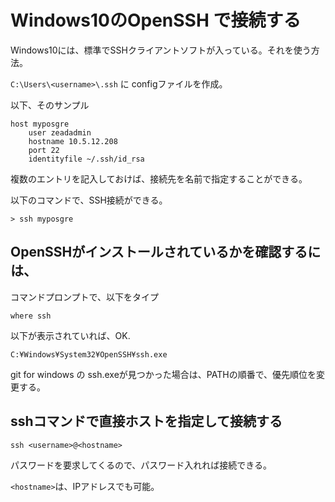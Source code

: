 # Windows10のOpenSSH で接続する

Windows10には、標準でSSHクライアントソフトが入っている。それを使う方法。

`C:\Users\<username>\.ssh`  に configファイルを作成。

以下、そのサンプル
```
host myposgre
	user zeadadmin
	hostname 10.5.12.208
	port 22
	identityfile ~/.ssh/id_rsa
```

複数のエントリを記入しておけば、接続先を名前で指定することができる。

以下のコマンドで、SSH接続ができる。

```
> ssh myposgre
```


## OpenSSHがインストールされているかを確認するには、

コマンドプロンプトで、以下をタイプ

```
where ssh
```

以下が表示されていれば、OK.

```
C:¥Windows¥System32¥OpenSSH¥ssh.exe
```

git for windows の ssh.exeが見つかった場合は、PATHの順番で、優先順位を変更する。

## sshコマンドで直接ホストを指定して接続する

```
ssh <username>@<hostname>
```

パスワードを要求してくるので、パスワード入れれば接続できる。

`<hostname>`は、IPアドレスでも可能。
	
